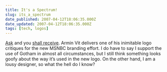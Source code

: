 ```yaml
---
title: It's a Spectrum!
slug: its_a_spectrum
date_published: 2007-04-12T18:06:35.000Z
date_updated: 2007-04-12T18:06:35.000Z
tags: [tech, logos]
---
```


[Ask](http://www.dashes.com/anil/2007/04/05/wheres_the_logo) and you [shall receive](http://www.underconsideration.com/brandnew/archives/color_me_pretty.php). Armin Vit delivers one of his inimitable logo critiques for the new MSNBC branding effort. I do have to say I support the use of Gotham in almost all circumstances, but I still think something looks goofy about the way it’s used in the new logo. On the other hand, I am a lousy designer, so what the hell do I know?
